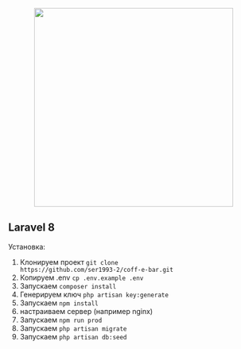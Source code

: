 <p align="center"><a href="https://laravel.com" target="_blank"><img src="https://raw.githubusercontent.com/laravel/art/master/logo-lockup/5%20SVG/2%20CMYK/1%20Full%20Color/laravel-logolockup-cmyk-red.svg" width="400"></a></p>

##  Laravel 8

Установка:
1) Клонируем проект 
<code>git clone https:\//github.com/ser1993-2/coff-e-bar.git</code>
2) Копируем .env <code>cp .env.example .env</code>
3) Запускаем <code>composer install</code>
4) Генерируем ключ <code>php artisan key:generate</code>
5) Запускаем <code>npm install</code>
6) настраиваем сервер (например nginx)
7) Запускаем <code>npm run prod</code>
8) Запускаем <code>php artisan migrate</code>
9) Запускаем <code>php artisan db:seed</code>
